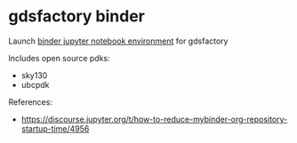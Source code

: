 # gdsfactory binder

Launch [binder jupyter notebook environment](https://mybinder.org/v2/gh/gdsfactory/binder-sandbox/HEAD) for gdsfactory

Includes open source pdks:

- sky130
- ubcpdk

References:

- https://discourse.jupyter.org/t/how-to-reduce-mybinder-org-repository-startup-time/4956
